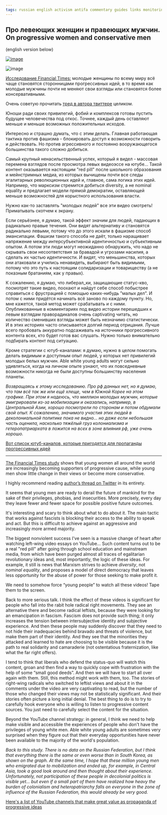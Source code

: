 ```yaml
---
tags: russian english activism antifa commentary guides links monitoring nazis politics philosophy practices queer 
---
```


## Про левеющих женщин и правеющих мужчин. On progressive women and conservative men

(english version below)

[![image](https://github.com/sansmerde/sansmerde.github.io/assets/156181842/8aa948dd-b53e-4664-9de2-c3560592f9dd 'source: twitter account of John Burn-Murdoch who did the study, apparently')](https://twitter.com/jburnmurdoch/status/1750849189834022932/)

![image](https://github.com/sansmerde/sansmerde.github.io/assets/156181842/cdbec1dd-2e2d-424f-9d5f-2d7f3c1920f3)


[Исследование Financial Times:](https://www.ft.com/content/29fd9b5c-2f35-41bf-9d4c-994db4e12998) молодые женщины по всему миру всё чаще становятся сторонницами прогрессивных идей, в то время как молодые мужчины почти не меняют свои взгляды или становятся более консервативными.

Очень советую прочитать [тред в автора твиттере](https://twitter.com/jburnmurdoch/status/1750849189834022932) целиком.

Юноши ради своих привилегий, фобий и комплексов готовы пустить будущее человечества под откос. Точнее, каждый день оставляют меньше и меньше возможных положительных исходов. 

Интересно и страшно думать, что с этим делать. Главная работающая тактика против фашизма - блокировать доступ к возможности говорить и действовать. Но против агрессивного и постоянно вооружающегося большинства такого сложно добиться. 

Самый крупный ненасильственный успех, который я видел - массовая перемена взглядов после просмотра левых видеоэссе на ютубе... Такой контент оказывается настоящим "red pill" после школьного образования и мейнстримных медиа, из которых вычищены почти все следы эгалитарных революционных идей и, главное, сама логика этих идей. Например, что марксизм стремится добиться diversity, а не nominal equality и предлагает модели прямой демократии, оставляющей меньше возможностей для корыстного использования власти. 

Нужно как-то заставлять "молодых людей" все эти видео смотреть! Приматывать скотчем к экрану. 

Если серьёзнее, я думаю, такой эффект значим для людей, падающих в радикально правые течения. Они видят альтернативу и становятся радикально левыми, потому что до этого искали в фашизме способ эмансипации. Фашизм такого способа не даёт, только наращивает напряжение между интерсубъективной идентичностью и субъективным опытом. А потом эти люди могут неожиданно обнаружить, что надо не скрывать свои несоответствия за бравадой и угрозами насилия, а сделать их частью идентичности. И видят, что меньшинства, которых они атаковали и учились ненавидеть, выбирают быть видимыми, потому что это путь к настоящим солидаризации и товариществу (а не показным братаниям, как у правых).

К сожалению, я думаю, что либерал_ки, защищающие статус-кво, посмотрят такие видео, поохают и найдут себе способ побыстрее справиться с фрустрацией с помощью каких-нибудь "малых дел". И потом с ними придётся начинать всё заново по каждому пункту. Но, мне кажется, такой метод может срабатывать и с ними. Опубликованные в комментариях под видео истории перешедших к левым взглядам праворадикалов очень captivating читать, но количество сменивших взгляды может быть незначимо статистически. И в этих историях часто описывается долгий период отрицания. Лучше всего пробовать аккуратно подсаживать на источники прогрессивного контента всех, кто будет готов вас слушать. Нужно только внимательно подбирать контент под ситуацию.

Кроме стратегии с ютуб-каналами: я думаю, нужно в целом помогать делать видимым и доступным опыт людей, у которых нет привилегий молодых белых мужчин. Able white young adults могут сильно удивляться, когда на личном опыте узнают, что их повседневные возможности никогда не были доступны большинству населения планеты.

_Возвращаясь к этому исследованию. Про рф данных нет, но я думаю, что там всё так же или ещё хлеще, чем в Южной Корее на этом графике. При этом я надеюсь, что миллион молодых мужчин, которые эмигрировали из-за мобилизации и оказались, например, в Центральной Азии, хорошо посмотрели по сторонам и потом обдумали свой опыт. К сожалению, значимого участия этих людей в деколониальной политике пока не видно... но даже если небольшая часть оценила, насколько тяжёлый груз колониализма и гетеропатриархата в ложится на всех в зоне влияния рф, уже очень хорошо._

[Вот список ютуб-каналов, которые пригодятся для пропаганды прогрессивных идей](https://sansmerde.github.io/other_good_content.html)

---

[The Financial Times study](https://www.ft.com/content/29fd9b5c-2f35-41bf-9d4c-994db4e12998) shows that young women all around the world are increasingly becoming supporters of progressive cause, while young men show little change in their views or become more conservative.

I highly recommend reading [author’s thread on Twitter](https://twitter.com/jburnmurdoch/status/1750849189834022932) in its entirety.

It seems that young men are ready to derail the future of mankind for the sake of their privileges, phobias, and insecurities. More precisely, every day they leave fewer and fewer space for possible positive future outcomes.

It's interesting and scary to think about what to do about it. The main tactic that works against fascists is blocking their access to the ability to speak and act. But this is difficult to achieve against an aggressive and increasingly more armed majority.

The biggest nonviolent success I've seen is a massive change of heart after watching left-wing video essays on YouTube... Such content turns out to be a real "red pill" after going through school education and mainstream media, from which have been purged almost all traces of egalitarian revolutionary ideas and, most importantly, the logic of these ideas. For example, it still is news that Marxism strives to achieve _diversity_, not _nominal equality_, and proposes a model of direct democracy that leaves less opportunity for the abuse of power for those seeking to make profit it.

We need to somehow force “young people” to watch all these videos! Tape them to the screen.

Back to more serious talk. I think the effect of these videos is significant for people who fall into the rabit hole radical right movements. They see an alternative there and become radical leftists, because they were looking for an emancipation in fascism. Fascism does not provide such thing; it only increases the tension between intersubjective identity and subjective experience. And then these people may suddenly discover that they need to not hide their inadequacies behind bravado and threats of violence, but make them part of their identity. And they see that the minorities they attacked and learned to hate are choosing to be visible because it is the path to real solidarity and camaraderie (not ostentatious fraternization, like what the far right offers).

I tend to think that liberals who defend the status-quo will watch this content, groan and then find a way to quickly cope with frustration with the help of some “small good deeds”. And then we will have to start all over again with them. Still, this method might work with them, too. The stories of right-wing radicals who switched to leftist views and about it in the comments under the video are very captivating to read, but the number of those who changed their views may not be statistically significant. And their stories often picture a long initial denial. The best thing to do is to try to carefully hook everyone who is willing to listen to progressive content sources. You just need to carefully select the content for the situation.

Beyond the YouTube channel strategy: in general, I think we need to help make visible and accessible the experiences of people who don't have the privileges of young white men. Able white young adults are sometimes very surprised when they figure out that their everyday opportunities have never been available to the majority of the world's population.

_Back to this study. There is no data on the Russian Federation, but I think that everything there is the same or even worse than in South Korea, as shown on the graph. At the same time, I hope that these million young men who emigrated due to mobilization and ended up, for example, in Central Asia, took a good look around and then thought about their experience. Unfortunately, not participation of these people in decolonial politics is visible yet... but even if a small part of them have realized how heavy the burden of colonialism and heteropatriarchy falls on everyone in the zone of influence of the Russian Federation, this would already be very good._

[Here's a list of YouTube channels that make great value as propaganda of progressive ideas](https://sansmerde.github.io/other_good_content.html)
